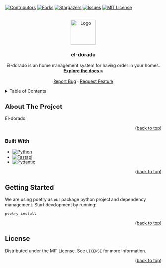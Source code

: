 <a name="readme-top"></a>

<!-- PROJECT SHIELDS -->
<!--
*** I'm using markdown "reference style" links for readability.
*** Reference links are enclosed in brackets [ ] instead of parentheses ( ).
*** See the bottom of this document for the declaration of the reference variables
*** for contributors-url, forks-url, etc. This is an optional, concise syntax you may use.
*** https://www.markdownguide.org/basic-syntax/#reference-style-links
-->
[![Contributors][contributors-shield]][contributors-url]
[![Forks][forks-shield]][forks-url]
[![Stargazers][stars-shield]][stars-url]
[![Issues][issues-shield]][issues-url]
[![MIT License][license-shield]][license-url]



<!-- PROJECT LOGO -->
<br />
<div align="center">
  <a href="https://github.com/idarb-oss/el-dorado">
    <img src="images/logo.png" alt="Logo" width="80" height="80">
  </a>

<h3 align="center">el-dorado</h3>

  <p align="center">
    El-dorado is an home management system for having order in your homes.
    <br />
    <a href="https://github.com/idarb-oss/el-dorado"><strong>Explore the docs »</strong></a>
    <br />
    <br />
    <!--<a href="https://github.com/idarb-oss/el-dorado">View Demo</a>
    ·-->
    <a href="https://github.com/idarb-oss/el-dorado/issues">Report Bug</a>
    ·
    <a href="https://github.com/idarb-oss/el-dorado/issues">Request Feature</a>
  </p>
</div>



<!-- TABLE OF CONTENTS -->
<details>
  <summary>Table of Contents</summary>
  <ol>
    <li>
      <a href="#about-the-project">About The Project</a>
      <ul>
        <li><a href="#built-with">Built With</a></li>
      </ul>
    </li>
    <li>
      <a href="#getting-started">Getting Started</a>
    </li>
    <!--<li><a href="#contributing">Contributing</a></li>-->
    <li><a href="#license">License</a></li>
  </ol>
</details>



<!-- ABOUT THE PROJECT -->
## About The Project

El-dorado

<p align="right">(<a href="#readme-top">back to top</a>)</p>



### Built With

* [![Python][Python.org]][Python-url]
* [![Fastapi][Fastapi.com]][Fastapi-url]
* [![Pydantic][Pydantic.dev]][Pydantic-url]

<p align="right">(<a href="#readme-top">back to top</a>)</p>



<!-- GETTING STARTED -->
## Getting Started

We are using poetry as our package python project and dependency management. Start development by running:

  ```sh
  poetry install
  ```

<p align="right">(<a href="#readme-top">back to top</a>)</p>


<!-- CONTRIBUTING
## Contributing

Contributions are what make the open source community such an amazing place to learn, inspire, and create. Any contributions you make are **greatly appreciated**.

If you have a suggestion that would make this better, please fork the repo and create a pull request. You can also simply open an issue with the tag "enhancement".
Don't forget to give the project a star! Thanks again!

1. Fork the Project
2. Create your Feature Branch (`git checkout -b feature/AmazingFeature`)
3. Commit your Changes (`git commit -m 'Add some AmazingFeature'`)
4. Push to the Branch (`git push origin feature/AmazingFeature`)
5. Open a Pull Request

<p align="right">(<a href="#readme-top">back to top</a>)</p>
-->


<!-- LICENSE -->
## License

Distributed under the MIT License. See `LICENSE` for more information.

<p align="right">(<a href="#readme-top">back to top</a>)</p>


<!-- MARKDOWN LINKS & IMAGES -->
<!-- https://www.markdownguide.org/basic-syntax/#reference-style-links -->
[contributors-shield]: https://img.shields.io/github/contributors/idarb-oss/el-dorado.svg?style=for-the-badge
[contributors-url]: https://github.com/idarb-oss/el-dorado/graphs/contributors
[forks-shield]: https://img.shields.io/github/forks/idarb-oss/el-dorado.svg?style=for-the-badge
[forks-url]: https://github.com/idarb-oss/el-dorado/network/members
[stars-shield]: https://img.shields.io/github/stars/idarb-oss/el-dorado.svg?style=for-the-badge
[stars-url]: https://github.com/idarb-oss/el-dorado/stargazers
[issues-shield]: https://img.shields.io/github/issues/idarb-oss/el-dorado.svg?style=for-the-badge
[issues-url]: https://github.com/idarb-oss/el-dorado/issues
[license-shield]: https://img.shields.io/github/license/idarb-oss/el-dorado.svg?style=for-the-badge
[license-url]: https://github.com/idarb-oss/el-dorado/blob/master/LICENSE.txt

[product-screenshot]: images/screenshot.png

[Python.org]: https://img.shields.io/badge/python-244d6f?style=for-the-badge&logo=python&logoColor=white
[Python-url]: https://www.python.org/
[Fastapi.com]: https://img.shields.io/badge/fastapi-05998b?style=for-the-badge&logo=fastapi&logoColor=white
[Fastapi-url]: https://fastapi.tiangolo.com/
[Pydantic.dev]: https://img.shields.io/badge/pydantic-e92063?style=for-the-badge&logo=pydantic&logoColor=white
[Pydantic-url]: https://docs.pydantic.dev/
